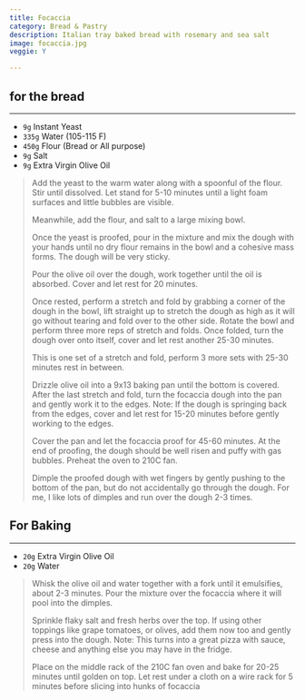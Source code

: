 ```yaml
---
title: Focaccia 
category: Bread & Pastry
description: Italian tray baked bread with rosemary and sea salt
image: focaccia.jpg
veggie: Y

--- 
```


## for the bread

---

* `9g` Instant Yeast 
* `335g` Water (105-115 F)
* `450g` Flour (Bread or All purpose)
* `9g` Salt
* `9g` Extra Virgin Olive Oil

> Add the yeast to the warm water along with a spoonful of the flour. Stir until dissolved. Let stand for 5-10 minutes until a light foam surfaces and little bubbles are visible.
>
> Meanwhile, add the flour, and salt to a large mixing bowl. 
>
> Once the yeast is proofed, pour in the mixture and mix the dough with your hands until no dry flour remains in the bowl and a cohesive mass forms. The dough will be very sticky. 
>
> Pour the olive oil over the dough, work together until the oil is absorbed. Cover and let rest for 20 minutes.
>
> Once rested, perform a stretch and fold by grabbing a corner of the dough in the bowl, lift straight up to stretch the dough as high as it will go without tearing and fold over to the other side. Rotate the bowl and perform three more reps of stretch and folds. Once folded, turn the dough over onto itself, cover and let rest another 25-30 minutes. 
>
> This is one set of a stretch and fold, perform 3 more sets with 25-30 minutes rest in between.
>
> Drizzle olive oil into a 9x13 baking pan until the bottom is covered. After the last stretch and fold, turn the focaccia dough into the pan and gently work it to the edges. Note: If the dough is springing back from the edges, cover and let rest for 15-20 minutes before gently working to the edges.
>
> Cover the pan and let the focaccia proof for 45-60 minutes. At the end of proofing, the dough should be well risen and puffy with gas bubbles. Preheat the oven to 210C fan.
>
> Dimple the proofed dough with wet fingers by gently pushing to the bottom of the pan, but do not accidentally go through the dough. For me, I like lots of dimples and run over the dough 2-3 times.

## For Baking

---

* `20g` Extra Virgin Olive Oil
* `20g` Water

> Whisk the olive oil and water together with a fork until it emulsifies, about 2-3 minutes. Pour the mixture over the focaccia where it will pool into the dimples.
>
> Sprinkle flaky salt and fresh herbs over the top. If using other toppings like grape tomatoes, or olives, add them now too and gently press into the dough. Note: This turns into a great pizza with sauce, cheese and anything else you may have in the fridge.
>
> Place on the middle rack of the 210C fan oven and bake for 20-25 minutes until golden on top. Let rest under a cloth on a wire rack for 5 minutes before slicing into hunks of focaccia